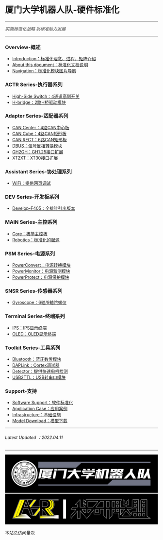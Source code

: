# 厦门大学机器人队-硬件标准化

---

<Font color="grey">***实施标准化战略 以标准助力发展***</Font>

---

### Overview-概述
- [Introduction：标准化理念、进程、矩阵介绍](Introduction.md)
- [About this document：标准化文档说明](About-this-document.md)
- [Navigation：标准化模块图片导航](Navigation.md)

### ACTR Series-执行器系列
- [High-Side Switch：4通道高侧开关](High-Side-Switch.md)
- [H-bridge：2路H桥驱动模块](H-bridge.md)

### Adapter Series-适配器系列

- [CAN Center：4路CAN中心板](CAN-Center.md)
- [CAN Cube：4路CAN矩形板](CAN-Cube.md)
- [CAN RECT：6路CAN矩形板](CAN-RECT.md)
- [DBUS：信号反相转换模块](DBUS.md)
- [GH2GH：GH1.25接口扩展](GH2GH.md)
- [XT2XT：XT30接口扩展](XT2XT.md)

### Assistant Series-协处理系列

- [WiFi：提供网页调试](WiFi.md)

### DEV Series-开发板系列

- [Develop-F405：全排针引出版本](Develop-F405.md)

### MAIN Series-主控系列

- [Core：极简主控板](Core.md)
- [Robotics：标准化的起源](Robotics.md)

### PSM Series-电源系列

- [PowerConvert：电源转换模块](PowerConvert.md)
- [PowerMonitor：电源监测模块](PowerMonitor.md)
- [PowerProtect：电源保护模块](PowerProtect.md)

### SNSR Series-传感器系列

- [Gyroscope：6轴/9轴陀螺仪](Gyroscope.md)

### Terminal Series-终端系列

- [IPS：IPS显示终端](IPS.md)
- [OLED：OLED显示终端](OLED.md)

### Toolkit Series-工具系列

- [Bluetooth：蓝牙数传模块](Bluetooth.md)
- [DAPLink：Cortex调试器](DAPLink.md)
- [Detector：提供快速电机检测](Detector.md)
- [USB2TTL：USB转串口模块](USB2TTL.md)

### Support-支持

- [Software Support：软件标准化](Software-Support.md)
- [Application Case：应用案例](Application-Case.md)
- [Infrastructure：基础设施](Infrastructure.md)
- [Model Download：模型下载](Model-Download.md)

----
###### Latest Updated ：2022.04.11
----

<img src="logo\logo3.png" alt="Authorize to 厦门大学机器人队" />

<img src="logo\ASR-Authorize.png" alt="Authorized by ASR科研联盟" />


<script async src="//busuanzi.ibruce.info/busuanzi/2.3/busuanzi.pure.mini.js"></script>
<span id="busuanzi_container_site_pv">本站总访问量<span id="busuanzi_value_site_pv"></span>次</span>

